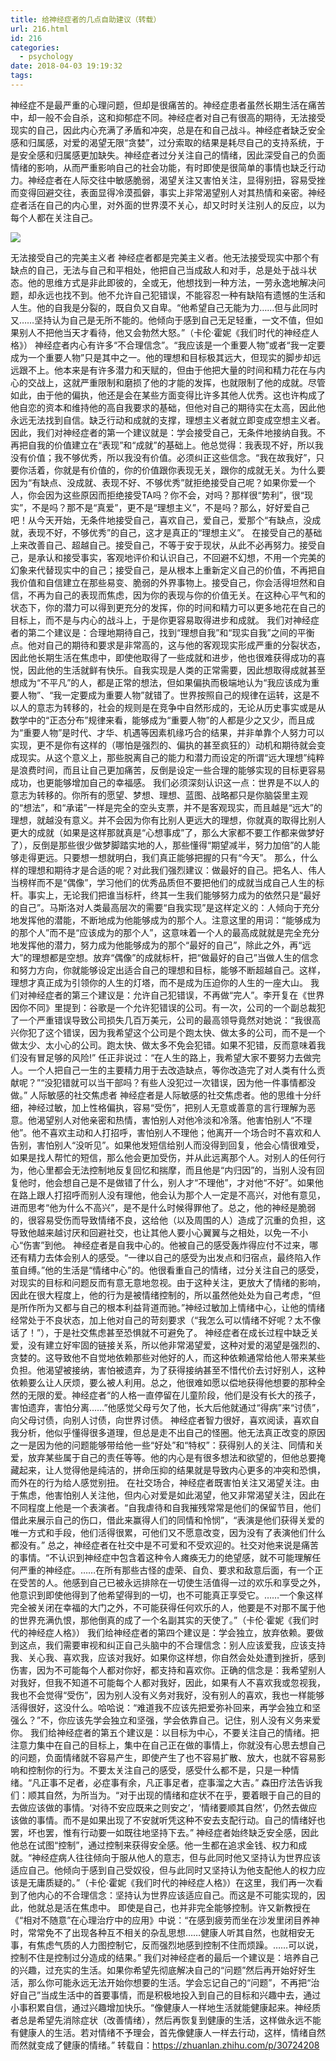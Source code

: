 ```yaml
---
title: 给神经症者的几点自助建议（转载）
url: 216.html
id: 216
categories:
  - psychology
date: 2018-04-03 19:19:32
tags:
---
```


神经症不是最严重的心理问题，但却是很痛苦的。神经症患者虽然长期生活在痛苦中，却一般不会自杀，这和抑郁症不同。神经症者对自己有很高的期待，无法接受现实的自己，因此内心充满了矛盾和冲突，总是在和自己战斗。神经症者缺乏安全感和归属感，对爱的渴望无限“贪婪”，过分索取的结果是耗尽自己的支持系统，于是安全感和归属感更加缺失。神经症者过分关注自己的情绪，因此深受自己的负面情绪的影响，从而严重影响自己的社会功能，有时即使是很简单的事情也缺乏行动力。神经症者在人际交往中敏感脆弱，渴望关注又害怕关注，显得别扭，容易受挫而变得回避交往，表面显得冷漠孤僻，事实上非常渴望别人对其热情和亲密。神经症者活在自己的内心里，对外面的世界漠不关心，却又时时关注别人的反应，以为每个人都在关注自己。

![](https://pic1.zhimg.com/80/v2-e938ce08e32314c761939eadd472e043_hd.jpg)

无法接受自己的完美主义者 神经症者都是完美主义者。他无法接受现实中那个有缺点的自己，无法与自己和平相处，他把自己当成敌人和对手，总是处于战斗状态。他的思维方式是非此即彼的，全或无，他想找到一种方法，一劳永逸地解决问题，却永远也找不到。他不允许自己犯错误，不能容忍一种有缺陷有遗憾的生活和人生。他的自我是分裂的，既自负又自卑。“他希望自己无能为力……但与此同时又……坚持认为自己是无所不能的。他倾向于感到自己无足轻重，一文不值，但如果别人不把他当天才看待，他又会勃然大怒。”（卡伦·霍妮《我们时代的神经症人格》） 神经症者内心有许多“不合理信念”。“我应该是一个重要人物”或者“我一定要成为一个重要人物”只是其中之一。他的理想和目标极其远大，但现实的脚步却远远跟不上。他本来是有许多潜力和天赋的，但由于他把大量的时间和精力花在与内心的交战上，这就严重限制和磨损了他的才能的发挥，也就限制了他的成就。尽管如此，由于他的偏执，他还是会在某些方面变得比许多其他人优秀。这也许构成了他自恋的资本和维持他的高自我要求的基础，但他对自己的期待实在太高，因此他永远无法找到自信。缺乏行动和成就的支撑，理想主义者就立即变成空想主义者。 因此，我们对神经症者的第一个建议就是：学会接受自己，无条件地接纳自我。不再把自我的价值建立在“表现”和“成就”的基础上。他总觉得：我表现不好，所以我没有价值；我不够优秀，所以我没有价值。必须纠正这些信念。“我在故我好”，只要你活着，你就是有价值的，你的价值跟你表现无关，跟你的成就无关。为什么要因为“有缺点、没成就、表现不好、不够优秀”就拒绝接受自己呢？如果你爱一个人，你会因为这些原因而拒绝接受TA吗？你不会，对吗？那样很“势利”，很“现实”，不是吗？那不是“真爱”，更不是“理想主义”，不是吗？那么，好好爱自己吧！从今天开始，无条件地接受自己，喜欢自己，爱自己，爱那个“有缺点，没成就，表现不好，不够优秀”的自己，这才是真正的“理想主义”。 在接受自己的基础上来改善自己、超越自己。接受自己，不等于安于现状，从此不必再努力。接受自己，是承认和接受事实，客观地评价和认识自己，不回避不幻想，不用一个完美的幻象来代替现实中的自己；接受自己，是从根本上重新定义自己的价值，不再把自我价值和自信建立在那些易变、脆弱的外界事物上。接受自己，你会活得坦然和自信，不再为自己的表现而焦虑，因为你的表现与你的价值无关。在这种心平气和的状态下，你的潜力可以得到更充分的发挥，你的时间和精力可以更多地花在自己的目标上，而不是与内心的战斗上，于是你更容易取得进步和成就。 我们对神经症者的第二个建议是：合理地期待自己，找到“理想自我”和“现实自我”之间的平衡点。他对自己的期待和要求是非常高的，这与他的客观现实形成严重的分裂状态，因此他长期生活在焦虑中，即使他取得了一些成就和进步，他也很难获得成功的喜悦，因此他的生活就鲜有快乐。自我实现是人类的正常需要，因此想取得成就甚至想成为“不平凡”的人，都是正常的想法，但如果偏执而极端地认为“我应该成为重要人物”、“我一定要成为重要人物”就错了。世界按照自己的规律在运转，这是不以人的意志为转移的，社会的规则是在竞争中自然形成的，无论从历史事实或是从数学中的“正态分布”规律来看，能够成为“重要人物”的人都是少之又少，而且成为“重要人物”是时代、才华、机遇等因素机缘巧合的结果，并非单靠个人努力可以实现，更不是你有这样的（哪怕是强烈的、偏执的甚至疯狂的）动机和期待就会变成现实。从这个意义上，那些脱离自己的能力和潜力而设定的所谓“远大理想”纯粹是浪费时间，而且让自己更加痛苦，反倒是设定一些合理的能够实现的目标更容易成功，也更能够增加自己的幸福感。 我们必须深刻认识这一点：世界是不以人的意志为转移的。你所有的愿望、梦想、理想、蓝图、战略都只是你脑袋里主观的“想法”，和“承诺”一样是完全的空头支票，并不是客观现实，而且越是“远大”的理想，就越没有意义。并不会因为你有比别人更远大的理想，你就真的取得比别人更大的成就（如果是这样那就真是“心想事成”了，那么大家都不要工作都来做梦好了），反倒是那些很少做梦脚踏实地的人，那些懂得“期望减半，努力加倍”的人能够走得更远。只要想一想就明白，我们真正能够把握的只有“今天”。 那么，什么样的理想和期待才是合适的呢？对此我们强烈建议：做最好的自己。把名人、伟人当榜样而不是“偶像”，学习他们的优秀品质但不要把他们的成就当成自己人生的标杆。事实上，无论我们把谁当标杆，终其一生我们能够努力成为的依然只是“最好的自己”。马斯洛对人类最高层次的需要“自我实现”是这样定义的：人倾向于充分地发挥他的潜能，不断地成为他能够成为的那个人。注意这里的用词：“能够成为的那个人”而不是“应该成为的那个人”，这意味着一个人的最高成就就是完全充分地发挥他的潜力，努力成为他能够成为的那个“最好的自己”，除此之外，再“远大”的理想都是空想。放弃“偶像”的成就标杆，把“做最好的自己”当做人生的信念和努力方向，你就能够设定出适合自己的理想和目标，能够不断超越自己。这样，理想才真正成为引领你的人生的灯塔，而不是成为压迫你的人生的一座大山。 我们对神经症者的第三个建议是：允许自己犯错误，不再做“完人”。李开复在《世界因你不同》里提到：谷歌是一个允许犯错误的公司。有一次，公司的一个副总裁犯了一个严重错误导致公司损失几百万美元，公司的最高领导竟然对她说：“我很高兴你犯了这个错误，因为我希望这个公司是个跑太快、做太多的公司，而不是一个做太少、太小心的公司。跑太快、做太多不免会犯错。如果不犯错，反而意味着我们没有冒足够的风险!” 任正非说过：“在人生的路上，我希望大家不要努力去做完人。一个人把自己一生的主要精力用于去改造缺点，等你改造完了对人类有什么贡献呢？”“没犯错就可以当干部吗？有些人没犯过一次错误，因为他一件事情都没做。” 人际敏感的社交焦虑者 神经症者是人际敏感的社交焦虑者。他的思维十分纤细，神经过敏，加上性格偏执，容易“受伤”，把别人无意或善意的言行理解为恶意。他渴望别人对他亲密和热情，害怕别人对他冷淡和冷落。他害怕别人“不理他”。他不喜欢主动和人打招呼，害怕别人不理他；他离开一个场合时不喜欢和人告别，害怕别人“没听见”。如果他发短信给别人而没得到回复，他会心情很难受，如果是找人帮忙的短信，那么他会更加受伤，并从此远离那个人。对别人的任何行为，他心里都会无法控制地反复回忆和揣摩，而且他是“内归因”的，当别人没有回复他时，他会想自己是不是做错了什么，别人才“不理他”，才对他“不好”。如果他在路上跟人打招呼而别人没有理他，他会认为那个人一定是不高兴，对他有意见，进而思考“他为什么不高兴”，是不是什么时候得罪他了。总之，他的神经是脆弱的，很容易受伤而导致情绪不良，这给他（以及周围的人）造成了沉重的负担，这导致他越来越讨厌和回避社交，也让其他人要小心翼翼与之相处，以免一不小心“伤害”到他。 神经症者是自我中心的。他被自己的感受轰炸得应付不过来，哪还有精力去体会别人的感受。“一律以自己的感受为出发点和归宿点，最终陷入作茧自缚。”他的生活是“情绪中心”的。他很看重自己的情绪，过分关注自己的感受，对现实的目标和问题反而有意无意地忽视。由于这种关注，更放大了情绪的影响，因此在很大程度上，他的行为是被情绪控制的，所以虽然他处处为自己考虑，“但是所作所为又都与自己的根本利益背道而驰。”神经过敏加上情绪中心，让他的情绪经常处于不良状态，加上他对自己的苛刻要求（“我怎么可以情绪不好呢？太不像话了！”），于是社交焦虑甚至恐惧就不可避免了。 神经症者在成长过程中缺乏关爱，没有建立好牢固的链接关系，所以他非常渴望爱，这种对爱的渴望是强烈的、贪婪的。这导致他不自觉地依赖那些对他好的人，而这种依赖通常给他人带来某些负担。他渴望被接纳，害怕被遗弃，为了获得接纳甚至不惜代价去讨好别人，这种依赖要么让人厌烦，要么被人利用。总之，他很难如愿以偿地获得他想要的那种全然的无限的爱。神经症者“的人格一直停留在儿童阶段，他们是没有长大的孩子，害怕遗弃，害怕分离……”他感觉父母亏欠了他，长大后他就通过“得病”来“讨债”，向父母讨债，向别人讨债，向世界讨债。 神经症者智力很好，喜欢阅读，喜欢自我分析，他似乎懂得很多道理，但总是走不出自己的怪圈。他无法真正改变的原因之一是因为他的问题能够带给他一些“好处”和“特权”：获得别人的关注、同情和关爱，放弃某些属于自己的责任等等。他的内心是有很多想法和欲望的，但他总要掩藏起来，让人觉得他是纯洁的，拼命压抑的结果就是导致内心更多的冲突和恐惧，而外在的行为给人感觉别扭。 在社交场合，神经症者既害怕关注又渴望关注。由于焦虑，他害怕别人关注他，但内心对爱是如此渴望，他又非常渴望关注，因此在不同程度上他是一个表演者。“自我虐待和自我摧残常常是他们的保留节目，他们借此来展示自己的伤口，借此来赢得人们的同情和怜悯”，“表演是他们获得关爱的唯一方式和手段，他们活得很累，可他们又不愿意改变，因为没有了表演他们什么都没有。” 总之，神经症者在社交中是不可爱和不受欢迎的。社交对他来说是痛苦的事情。“不认识到神经症中包含着这种令人瘫痪无力的绝望感，就不可能理解任何严重的神经症。……在所有那些古怪的虚荣、自负、要求和敌意后面，有一个正在受苦的人。他感到自己已被永远排除在一切使生活值得一过的欢乐和享受之外，他意识到即使他得到了他希望得到的一切，也不可能真正享受它。……一个象这样完全被关闭在幸福的大门之外，不可能获得任何欢乐的人，他要是不对那不属于他的世界充满仇恨，那他倒真的成了一个名副其实的天使了。”（卡伦·霍妮《我们时代的神经症人格》） 我们给神经症者的第四个建议是：学会独立，放弃依赖。要做到这点，我们需要审视和纠正自己头脑中的不合理信念：别人应该爱我，应该支持我、关心我、喜欢我，应该对我好。如果你这样想，你自然会处处遭到挫折，感到伤害，因为不可能每个人都对你好，都支持和喜欢你。正确的信念是：我希望别人对我好，但我不知道不可能每个人都对我好，因此，如果有人不喜欢我或忽视我，我也不会觉得“受伤”，因为别人没有义务对我好，没有别人的喜欢，我也一样能够活得很好，这没什么。哈哈说：“难道我不应该先把爱弥补回来，再学会独立和坚强么？”不，你应该先学会独立和坚强，学会依靠自己。记住，别人没有义务来爱你。 我们给神经症者的第五个建议是：以目标为中心，不要关注自己的情绪。把注意力集中在自己的目标上，集中在自己正在做的事情上，你就没有心思去想自己的问题，负面情绪就不容易产生，即使产生了也不容易扩散、放大，也就不容易影响和控制你的行为。不要太关注自己的感受，感受什么都不是，只是一种情绪。“凡正事不足者，必症事有余，凡正事足者，症事溜之大吉。” 森田疗法告诉我们：顺其自然，为所当为。“对于出现的情绪和症状不在乎，要着眼于自己的目的去做应该做的事情。‘对待不安应既来之则安之’，‘情绪要顺其自然’，仍然去做应该做的事情。而不是如果出现了不安就听凭这种不安去支配行动。自己的情绪好也罢，坏也罢，惟有行动要一如既往地坚持下去。” 神经症者始终缺乏安全感，因此他总在试图“控制”，通过控制来获得安全感。他一生都在追求金钱、权力和成就。“神经症病人往往倾向于服从他人的意志，但与此同时他又坚持认为世界应该适应自己。他倾向于感到自己受奴役，但与此同时又坚持认为他支配他人的权力应该是无庸质疑的。”（卡伦·霍妮《我们时代的神经症人格》）在这里，我们再一次看到了他内心的不合理信念：坚持认为世界应该适应自己。而这是不可能实现的，因此，他就总是活在焦虑中。 即使是自己，也并非完全能够控制。许又新教授在《“相对不随意”在心理治疗中的应用》中说：“在感到疲劳而坐在沙发里闭目养神时，常常免不了出现各种互不相关的杂乱思想……健康人听其自然，也就相安无事，有焦虑气质的人力图控制它，反而强烈地感到控制不住而烦躁。……可以说，控制不住是控制过分造成的结果。” 我们对神经症者的最后一个建议是：培养自己的兴趣，过充实的生活。如果你希望先彻底解决自己的“问题”然后再开始好好生活，那么你可能永远无法开始你想要的生活。学会忘记自己的“问题”，不再把“治好自己”当成生活中的首要事情，而是积极地投入到自己的目标和兴趣中去，通过小事积累自信，通过兴趣增加快乐。“像健康人一样地生活就能健康起来。神经质者总是希望先消除症状（改善情绪），然后再恢复到健康的生活，这样做永远不能有健康人的生活。若对情绪不予理会，首先像健康人一样去行动，这样，情绪自然而然就变成了健康的情绪。” 转载自：https://zhuanlan.zhihu.com/p/30724208